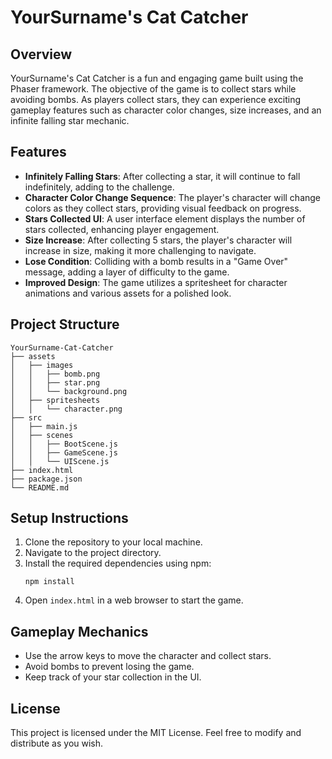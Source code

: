 # YourSurname's Cat Catcher

## Overview
YourSurname's Cat Catcher is a fun and engaging game built using the Phaser framework. The objective of the game is to collect stars while avoiding bombs. As players collect stars, they can experience exciting gameplay features such as character color changes, size increases, and an infinite falling star mechanic.

## Features
- **Infinitely Falling Stars**: After collecting a star, it will continue to fall indefinitely, adding to the challenge.
- **Character Color Change Sequence**: The player's character will change colors as they collect stars, providing visual feedback on progress.
- **Stars Collected UI**: A user interface element displays the number of stars collected, enhancing player engagement.
- **Size Increase**: After collecting 5 stars, the player's character will increase in size, making it more challenging to navigate.
- **Lose Condition**: Colliding with a bomb results in a "Game Over" message, adding a layer of difficulty to the game.
- **Improved Design**: The game utilizes a spritesheet for character animations and various assets for a polished look.

## Project Structure
```
YourSurname-Cat-Catcher
├── assets
│   ├── images
│   │   ├── bomb.png
│   │   ├── star.png
│   │   └── background.png
│   ├── spritesheets
│   │   └── character.png
├── src
│   ├── main.js
│   ├── scenes
│   │   ├── BootScene.js
│   │   ├── GameScene.js
│   │   └── UIScene.js
├── index.html
├── package.json
└── README.md
```

## Setup Instructions
1. Clone the repository to your local machine.
2. Navigate to the project directory.
3. Install the required dependencies using npm:
   ```
   npm install
   ```
4. Open `index.html` in a web browser to start the game.

## Gameplay Mechanics
- Use the arrow keys to move the character and collect stars.
- Avoid bombs to prevent losing the game.
- Keep track of your star collection in the UI.

## License
This project is licensed under the MIT License. Feel free to modify and distribute as you wish.
